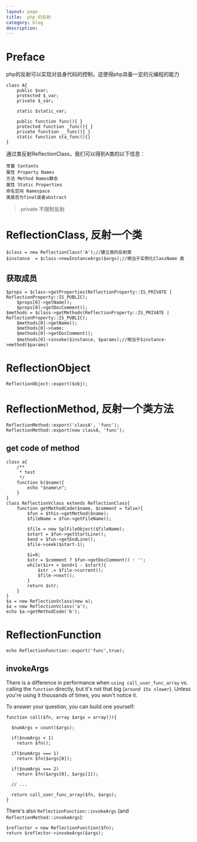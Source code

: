 ```yaml
---
layout: page
title:	php 的反射
category: blog
description: 
---
```

# Preface
php的反射可以实现对自身代码的控制，这使得php具备一定的元编程的能力

	class A{
		public $var;
		protected $_var;
		private $_var;

		static $static_var;

		public function func(){ }
		protected function _func(){ }
		private function __func(){ }
		static function sta_func(){}
	}

通过类反射ReflectionClass，我们可以得到A类的以下信息：

	常量 Contants
	属性 Property Names
	方法 Method Names静态
	属性 Static Properties
	命名空间 Namespace
	类是否为final或者abstract

> private 不限制反射

# ReflectionClass, 反射一个类

	$class = new ReflectionClass('A');//建立类的反射类  
	$instance  = $class->newInstanceArgs($args);//相当于实例化ClassName 类  

## 获取成员

	$props = $class->getProperties(ReflectionProperty::IS_PRIVATE | ReflectionProperty::IS_PUBLIC);
	 	$props[0]->getName();
	 	$props[0]->getDocComment();
	$methods = $class->getMethods(ReflectionProperty::IS_PRIVATE | ReflectionProperty::IS_PUBLIC);
		$methods[0]->getName();
		$methods[0]->name;
		$methods[0]->getDocComment();
		$methods[0]->invoke($instance, $params);//相当于$instance->method($params)

# ReflectionObject
	
	ReflectionObject::export($obj);

# ReflectionMethod, 反射一个类方法

	ReflectionMethod::export('classA', 'func');
	ReflectionMethod::export(new classA, 'func');

## get code of method

	class a{
		/**
		 * test
		 */
		function b($name){
			echo "$name\n";	
		}
	}
	class ReflectionVclass extends ReflectionClass{
		function getMethodCode($name, $comment = false){
			$fun = $this->getMethod($name);
			$fileName = $fun->getFileName();

			$file = new SplFileObject($fileName);
			$start = $fun->getStartLine();
			$end = $fun->getEndLine();
			$file->seek($start-1);

			$i=0;
			$str = $comment ? $fun->getDocComment() : '';
			while($i++ < $end+1 - $start){
				$str .= $file->current();
				$file->next();
			}
			return $str;
		}
	}
	$a = new ReflectionVclass(new a);
	$a = new ReflectionVclass('a');
	echo $a->getMethodCode('b');

# ReflectionFunction

	echo ReflectionFunction::export('func',true);

## invokeArgs
There is a difference in performance when `using call_user_func_array` vs. calling the `function` directly, but it's not that big (`around 15x slower`). Unless you're using it thousands of times, you won't notice it.

To answer your question, you can build one yourself:

    function call($fn, array $args = array()){

      $numArgs = count($args);

      if($numArgs < 1)
        return $fn();

      if($numArgs === 1)  
        return $fn($args[0]);

      if($numArgs === 2)  
        return $fn($args[0], $args[1]);

      // ...

      return call_user_func_array($fn, $args);
    }

There's also `ReflectionFunction::invokeArgs` (and `ReflectionMethod::invokeArgs`):

    $reflector = new ReflectionFunction($fn);
    return $reflector->invokeArgs($args);
